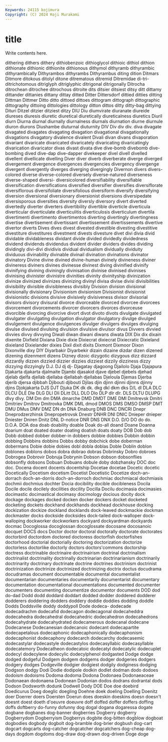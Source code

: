 ```yaml
---
Keywords: 24115 kojimura
Copyright: (C) 2024 Koji Murakami
---
```


# title

Write contents here.



 dithering dithers dithery dithiobenzoic dithioglycol dithioic dithiol
dithion dithionate dithionic dithionite dithionous dithymol dithyramb dithyrambic dithyrambically Dithyrambos
dithyrambs Dithyrambus diting dition Ditmars Ditmore ditokous ditolyl ditone ditrematous
ditremid Ditremidae di-tri- ditrichotomous ditriglyph ditriglyphic ditrigonal ditrigonally Ditrocha ditrochean
ditrochee ditrochous ditroite dits ditsier ditsiest ditsy ditt dittamy dittander
dittanies dittany dittay ditted Ditter Dittersdorf dittied ditties ditting Dittman
Dittmer Ditto ditto dittoed dittoes dittogram dittograph dittographic dittography dittoing
dittologies dittology ditton dittos ditty ditty-bag dittying Dituri Ditzel ditzier
ditziest ditzy DIU Diu diumvirate diuranate diureide diureses diuresis diuretic
diuretical diuretically diureticalness diuretics Diuril diurn Diurna diurnal diurnally diurnalness
diurnals diurnation diurne diurnule diuron diurons Diushambe diuturnal diuturnity DIV
Div div div. diva divagate divagated divagates divagating divagation divagational
divagationally divagations divagatory divalence divalent Divali divan divans divaporation divariant
divaricate divaricated divaricately divaricating divaricatingly divarication divaricator divas divast divata
dive dive-bomb divebomb dive-bombing dived dive-dap dive-dapper divekeeper divel divell
divelled divellent divellicate divelling Diver diver diverb diverberate diverge diverged
divergement divergence divergences divergencies divergency divergenge divergent divergently diverges diverging
divergingly Divernon divers divers-colored diverse diverse-colored diversely diverse-natured diverseness diverse-shaped
diversi- diversicolored diversifiability diversifiable diversification diversifications diversified diversifier diversifies diversiflorate
diversiflorous diversifoliate diversifolious diversiform diversify diversifying diversion diversional diversionary diversionist
diversions diversipedate diversisporous diversities diversity diversly diversory divert diverted divertedly
diverter diverters divertibility divertible diverticle diverticula diverticular diverticulate diverticulitis diverticulosis
diverticulum divertila divertimenti divertimento divertimentos diverting divertingly divertingness divertise divertisement
divertissant divertissement divertissements divertive divertor diverts Dives dives divest divested
divestible divesting divestitive divestiture divestitures divestment divests divesture divet divi
divia divid dividable dividableness dividant divide divided dividedly dividedness dividend
dividends dividendus divident divider dividers divides dividing dividingly divi-divi dividivis
dividual dividualism dividually dividuity dividuous divinability divinable divinail divination divinations
divinator divinatory Divine divine divined divine-human divinely divineness diviner divineress
diviners divines divinesse divinest diving divinified divinify divinifying divining diviningly
divinisation divinise divinised divinises divinising divinister divinistre divinities divinity divinityship
divinization divinize divinized divinizes divinizing divinyl divisa divise divisi divisibilities
divisibility divisible divisibleness divisibly Division division divisional divisionally divisionary Divisionism
divisionism Divisionist divisionist divisionistic divisions divisive divisively divisiveness divisor divisorial
divisors divisory divisural divorce divorceable divorced divorcee divorcees divorcement divorcements
divorcer divorcers divorces divorceuse divorcible divorcing divorcive divort divot divoto
divots divulgate divulgated divulgater divulgating divulgation divulgator divulgatory divulge divulged
divulgement divulgence divulgences divulger divulgers divulges divulging divulse divulsed divulsing
divulsion divulsive divulsor divus Divvers divvied divvies divvy divvying Diwali
diwan diwani diwans diwata DIX Dix dix dixain dixenite Dixfield
Dixiana Dixie dixie Dixiecrat dixiecrat Dixiecratic Dixieland dixieland Dixielander dixies
Dixil dixit dixits Dixmont Dixmoor Dixon Dixonville dixy DIY Diyarbakir
Diyarbekir dizain dizaine dizdar dizen dizened dizening dizenment dizens Dizney
dizoic dizygotic dizygous dizz dizzard dizzardly dizzen dizzied dizzier dizzies
dizziest dizzily dizziness dizzy dizzying dizzyingly D.J. DJ dj dj-
Djagatay djagoong Djailolo Djaja Djajapura Djakarta djakarta djalmaite Djambi djasakid
djave djebel djebels djehad djelab djelfa djellab djellaba djellabah djellabas
Djeloula Djemas Djerba djerib djersa djibbah Djibouti djibouti Djilas djin
djinn djinni djinns djinny djins Djokjakarta DJS DJT Djuka DK
dk dk. dkg dkl dkm dks D/L dl DLA DLC
DLCU DLE Dle DLG DLI Dli DLitt DLL DLO Dlo
DLP dlr dlr. DLS DLTU DLUPG dlvy dlvy. DM Dm
dm DMA dmarche DMD DMDT DME DMI Dmitrevsk Dmitri Dmitriev
Dmitrov Dmitrovka DMK DML dmod DMOS DMS DMSO DMSP DMT
DMU DMus DMV DMZ DN dn DNA Dnaburg DNB DNC
DNCRI Dnepr Dneprodzerzhinsk Dnepropetrovsk Dnestr DNHR DNI DNIC Dnieper dnieper
Dniester Dniren Dnitz DNL D-notice DNR DNS DNX D.O. D/O
DO do do. D.O.A. DOA doa doab doability doable Doak
do-all doand Doane Doanna doarium doat doated doater doating doatish
doats doaty DOB Dob dob Dobb dobbed dobber dobber-in dobbers
dobbie dobbies Dobbin dobbin dobbing Dobbins dobbins Dobbs dobby dobchick
dobe doberman dobermans Dobie dobie dobies dobl dobla doblas Doble
Doblin doblon doblones doblons dobos dobra dobrao dobras Dobrinsky Dobro
dobroes Dobrogea Dobrovir Dobruja Dobrynin Dobson dobson dobsonflies dobsonfly dobsons
Dobuan Dobuans dobule doby dobzhansky DOC doc doc. Docena docent
docents docentship Docetae docetae Docetic docetic Docetically Docetism docetism Docetist
Docetistic Docetize doch-an-dorrach doch-an-dorris doch-an-dorroch dochmiac dochmiacal dochmiasis dochmii dochmius
dochter Docia docibility docible docibleness Docila Docile docile docilely docilities
docility Docilla Docilu docimasia docimasies docimastic docimastical docimasy docimology docious
docity dock dockage dockages docked docken docker dockers docket docketed
docketing dockets dockhand dockhands dockhead dockhouse docking dockization dockize dockland
docklands dock-leaved dockmackie dockman dockmaster docks dockside docksides dock-tailed dock-walloper
dock-walloping dockworker dockworkers dockyard dockyardman dockyards docmac Docoglossa docoglossan docoglossate
docosane docosanoic docquet DOCS docs Doctor doctor doctoral doctorally doctorate
doctorates doctorbird doctordom doctored doctoress doctorfish doctorfishes doctorhood doctorial doctorially
doctoring doctorization doctorize doctorless doctorlike doctorly doctors doctors'commons doctorship doctress
doctrinable doctrinaire doctrinairism doctrinal doctrinalism doctrinalist doctrinality doctrinally doctrinarian doctrinarianism
doctrinarily doctrinarity doctrinary doctrinate doctrine doctrines doctrinism doctrinist doctrinization doctrinize
doctrinized doctrinizing doctrix doctus docudrama docudramas document documentable documental documentalist
documentarian documentaries documentarily documentarist documentary documentation documentational documentations documented documenter
documenters documenting documentize documentor documents DOD dod do-dad Dodd dodd
doddard doddart dodded dodder doddered dodderer dodderers doddering dodders doddery
doddie doddies dodding doddle Dodds Doddsville doddy doddypoll Dode dodeca-
dodecade dodecadrachm dodecafid dodecagon dodecagonal dodecaheddra dodecahedra dodecahedral dodecahedric dodecahedron
dodecahedrons dodecahydrate dodecahydrated dodecamerous dodecanal dodecane Dodecanese Dodecanesian dodecanoic dodecant
dodecapartite dodecapetalous dodecaphonic dodecaphonically dodecaphonism dodecaphonist dodecaphony dodecarch dodecarchy dodecasemic
dodecastylar dodecastyle dodecastylos dodecasyllabic dodecasyllable dodecatemory Dodecatheon dodecatoic dodecatyl dodecatylic
dodecuplet dodecyl dodecylene dodecylic dodecylphenol dodgasted Dodge dodge dodged dodgeful
Dodgem dodgem dodgems dodger dodgeries dodgers dodgery dodges Dodgeville dodgier
dodgiest dodgily dodginess dodging Dodgson dodgy Dodi Dodie dodipole dodkin
dodlet dodman dodo dodoes dodoism dodoisms Dodoma dodoma Dodona Dodonaea
Dodonaeaceae Dodonaean dodonaena Dodonean Dodonian dodos dodrans dodrantal dods Dodson
Dodsworth dodunk Dodwell Dody DOE Doe doe doebird Doedicurus Doeg
doeglic doegling Doehne doek doeling Doelling Doenitz doer Doerrer doers
Doersten Doerun does doeskin doeskins doesn doesn't doesnt doest doeth
d'oeuvre doeuvre doff doffed doffer doffers doffing doffs doftberry do-funny
dofunny dog dogal dogana dogaressa dogate dogbane dogbanes dog-banner dogberries
Dogberry dogberry Dogberrydom Dogberryism Dogberrys dogbite dog-bitten dogblow dogboat dogbodies
dogbody dogbolt dog-bramble dog-brier dogbush dog-cart dogcart dogcarts dog-catcher dogcatcher
dogcatchers dog-cheap dog-days dogdom dogdoms dog-draw dog-drawn dog-driven Doge doge
